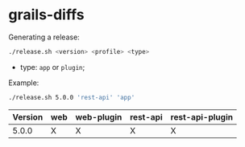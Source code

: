 # grails-diffs

Generating a release:

```bash
./release.sh <version> <profile> <type>
```

- type: `app` or `plugin`;

Example:

```bash
./release.sh 5.0.0 'rest-api' 'app'
```

| Version | web | web-plugin | rest-api | rest-api-plugin |
| ------- | --- | ---------- | -------- | --------------- |
| 5.0.0   | X   | X          | X        | X               |
